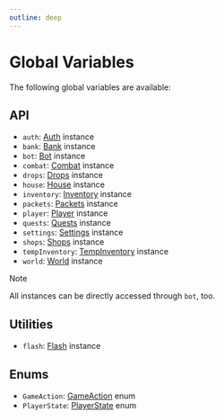 ```yaml
---
outline: deep
---
```


# Global Variables

The following global variables are available:

## API

- `auth`: [Auth](#auth) instance
- `bank`: [Bank](#bank) instance
- `bot`: [Bot](#bot) instance
- `combat`: [Combat](#combat) instance
- `drops`: [Drops](#drops) instance
- `house`: [House](#house) instance
- `inventory`: [Inventory](#inventory) instance
- `packets`: [Packets](#packets) instance
- `player`: [Player](#player) instance
- `quests`: [Quests](#quests) instance
- `settings`: [Settings](#settings) instance
- `shops`: [Shops](#shops) instance
- `tempInventory`: [TempInventory](#tempinventory) instance
- `world`: [World](#world) instance

> [!NOTE]
> All instances can be directly accessed through `bot`, too.

## Utilities

- `flash`: [Flash](./util/Flash) instance

## Enums
- `GameAction`: [GameAction](./enums/GameAction.md) enum
- `PlayerState`: [PlayerState](./enums/PlayerState.md) enum